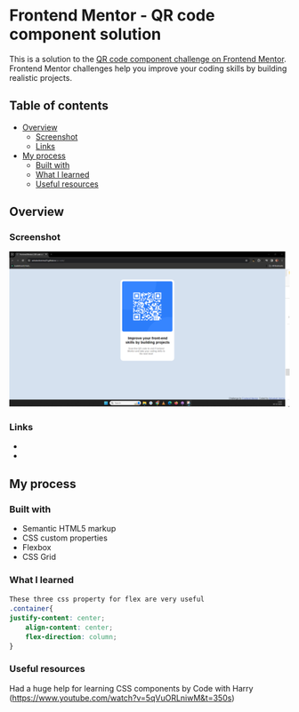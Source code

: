 # Frontend Mentor - QR code component solution

This is a solution to the [QR code component challenge on Frontend Mentor](https://www.frontendmentor.io/challenges/qr-code-component-iux_sIO_H). Frontend Mentor challenges help you improve your coding skills by building realistic projects. 

## Table of contents

- [Overview](#overview)
  - [Screenshot](#screenshot)
  - [Links](#links)
- [My process](#my-process)
  - [Built with](#built-with)
  - [What I learned](#what-i-learned)
  - [Useful resources](#useful-resources)

## Overview

### Screenshot

![](./design/screenshot.png)

### Links

- [Solution URL]:  (https://github.com/ashutoshverma23/qr-code)
- [Live Site URL]: (https://ashutoshverma23.github.io/qr-code/)

## My process

### Built with

- Semantic HTML5 markup
- CSS custom properties
- Flexbox
- CSS Grid

### What I learned

```css
These three css property for flex are very useful
.container{
justify-content: center;
    align-content: center;
    flex-direction: column;
}
```

### Useful resources

Had a huge help for learning CSS components by Code with Harry (https://www.youtube.com/watch?v=5qVuORLniwM&t=350s)

